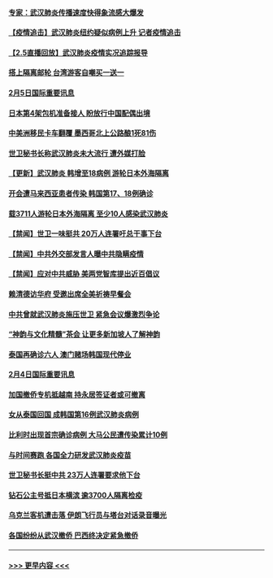 #### [专家：武汉肺炎传播速度快得象流感大爆发](../pages/prog202/a102770132.md?t=02060322) 
#### [【疫情追击】武汉肺炎纽约疑似病例上升 记者疫情追击](../pages/prog202/a102770000.md?t=02060322) 
#### [【2.5直播回放】武汉肺炎疫情实况追踪报导](../pages/prog202/a102769913.md?t=02060322) 
#### [搭上隔离邮轮 台湾游客自嘲买一送一](../pages/prog202/a102769845.md?t=02060322) 
#### [2月5日国际重要讯息](../pages/prog202/a102769821.md?t=02060322) 
#### [日本第4架包机准备接人 盼放行中国配偶出境](../pages/prog202/a102769765.md?t=02060322) 
#### [中美洲移民卡车翻覆 墨西哥北上公路酿1死81伤](../pages/prog202/a102769703.md?t=02060322) 
#### [世卫秘书长称武汉肺炎未大流行 遭外媒打脸](../pages/prog202/a102769679.md?t=02060322) 
#### [【更新】武汉肺炎 韩增至18病例 游轮日本外海隔离](../pages/prog202/a102758911.md?t=02060322) 
#### [开会遭马来西亚患者传染 韩国第17、18例确诊](../pages/prog202/a102769600.md?t=02060322) 
#### [载3711人游轮日本外海隔离 至少10人感染武汉肺炎](../pages/prog202/a102769538.md?t=02060322) 
#### [【禁闻】世卫一味挺共 20万人连署吁总干事下台](../pages/prog202/a102769445.md?t=02060322) 
#### [【禁闻】中共外交部发言人曝中共隐瞒疫情](../pages/prog202/a102769400.md?t=02060322) 
#### [【禁闻】应对中共威胁 美两党智库提出近百倡议](../pages/prog202/a102769357.md?t=02060322) 
#### [赖清德访华府  受邀出席全美祈祷早餐会](../pages/prog202/a102769350.md?t=02060322) 
#### [中共曾就武汉肺炎施压世卫 紧急会议爆激烈争论](../pages/prog202/a102769312.md?t=02060322) 
#### [“神韵与文化精髓”茶会 让更多新加坡人了解神韵](../pages/prog202/a102769286.md?t=02060322) 
#### [泰国再确诊六人 澳门赌场韩国现代停业](../pages/prog202/a102769239.md?t=02060322) 
#### [2月4日国际重要讯息](../pages/prog202/a102768884.md?t=02060322) 
#### [加国撤侨专机抵越南 持永居签证者或可撤离](../pages/prog202/a102768877.md?t=02060322) 
#### [女从泰国回国 成韩国第16例武汉肺炎病例](../pages/prog202/a102768669.md?t=02060322) 
#### [比利时出现首宗确诊病例 大马公民遭传染累计10例](../pages/prog202/a102768824.md?t=02060322) 
#### [与时间赛跑 各国全力研发武汉肺炎疫苗](../pages/prog202/a102768738.md?t=02060322) 
#### [世卫秘书长挺中共 23万人连署要求他下台](../pages/prog202/a102768717.md?t=02060322) 
#### [钻石公主号抵日本横滨 逾3700人隔离检疫](../pages/prog202/a102768714.md?t=02060322) 
#### [乌克兰客机遭击落 伊朗飞行员与塔台对话录音曝光](../pages/prog202/a102768645.md?t=02060322) 
#### [各国纷纷从武汉撤侨 巴西终决定紧急撤侨](../pages/prog202/a102768630.md?t=02060322) 

----
#### [ >>> 更早内容 <<< ](../indexes/prog202-earlier.md)
